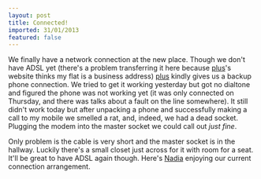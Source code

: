 ```yaml
---
layout: post
title: Connected!
imported: 31/01/2013
featured: false
---
```


We finally have a network connection at the new place. Though we don't have ADSL yet
(there's a problem transferring it here because [plus](http://plus.net)'s website thinks
my flat is a business address) [plus](http://plus.net) kindly gives us a backup phone
connection. We tried to get it working yesterday but got no dialtone and figured the phone
was not working yet (it was only connected on Thursday, and there was talks about a fault
on the line somewhere). It still didn't work today but after unpacking a phone and
successfully making a call to my mobile we smelled a rat, and, indeed, we had a dead
socket. Plugging the modem into the master socket we could call out *just fine*.

Only problem is the cable is very short and the master socket is in the hallway. Luckily
there's a small closet just across for it with room for a seat. It'll be great to have
ADSL again though. Here's [Nadia](http://www.flickr.com/photos/skugg/137138509/) enjoying
our current connection arrangement.
